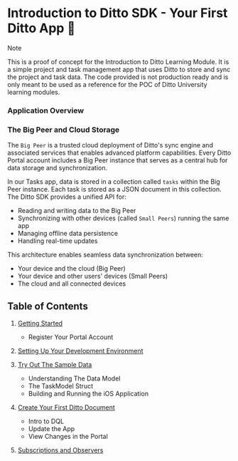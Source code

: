 # Introduction to Ditto SDK - Your First Ditto App 🚀

> [!NOTE] 
>This is a proof of concept for the Introduction to Ditto Learning Module.  It is a simple project and task management app that uses Ditto to store and sync the project and task data.  The code provided is not production ready and is only meant to be used as a reference for the POC of Ditto University learning modules. 


### Application Overview


### The Big Peer and Cloud Storage

The `Big Peer` is a trusted cloud deployment of Ditto's sync engine and associated services that enables advanced platform capabilities. Every Ditto Portal account includes a Big Peer instance that serves as a central hub for data storage and synchronization.

In our Tasks app, data is stored in a collection called `tasks` within the Big Peer instance. Each task is stored as a JSON document in this collection. The Ditto SDK provides a unified API for:
- Reading and writing data to the Big Peer
- Synchronizing with other devices (called `Small Peers`) running the same app
- Managing offline data persistence
- Handling real-time updates

This architecture enables seamless data synchronization between:
- Your device and the cloud (Big Peer)
- Your device and other users' devices (Small Peers)
- The cloud and all connected devices



## Table of Contents

1. [Getting Started](1.1/README.md)
   - Register Your Portal Account

2. [Setting Up Your Development Environment](1.2/README.md)

3. [Try Out The Sample Data](1.3/README.md)
   - Understanding The Data Model
   - The TaskModel Struct
   - Building and Running the iOS Application

4. [Create Your First Ditto Document](1.4/README.md)
   - Intro to DQL
   - Update the App
   - View Changes in the Portal

5. [Subscriptions and Observers](1.5/README.md)



